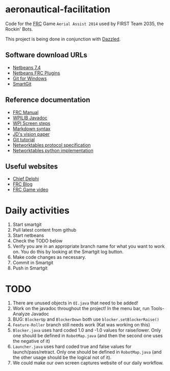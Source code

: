 aeronautical-facilitation
=========================

Code for the [FRC][frc] Game `Aerial Assist 2014` used by FIRST Team 2035, the Rockin' Bots. 

This project is being done in conjunction with [Dazzled][dazzled].

Software download URLs
----------------------
* [Netbeans 7.4][netbeans]
* [Netbeans FRC Plugins][netbeansplugins] 
* [Git for Windows][git]
* [SmartGit][smartgit]

Reference documentation
-----------------------
* [FRC Manual][frcmanual]
* [WPILIB Javadoc][javadoc]
* [WPI Screen steps][wpiscreensteps]
* [Markdown syntax][markdown]
* [JD's vision paper][jdpaper]
* [Git tutorial][gittutorial]
* [Networktables protocol specification][ntspec]
* [Networktables python implementation][ntpy]

Useful websites
---------------
* [Chief Delphi][chiefdelphi]
* [FRC Blog][frcblog]
* [FRC Game video][frcvideo]

[frc]: http://www.usfirst.org/roboticsprograms/frc
[frcmanual]: http://frc-manual.usfirst.org/
[frcblog]: http://www.usfirst.org/roboticsprograms/frc/blog
[frcvideo]: https://www.youtube.com/watch?v=oxp4dkMQ1Vo
[netbeans]: https://netbeans.org/
[netbeansplugins]: http://wpilib.screenstepslive.com/s/3120/m/7885/l/79405-installing-the-java-development-tools
[javascreenstep]: http://wpilib.screenstepslive.com/s/3120/m/7885/l/79405-installing-the-java-development-tools
[git]: http://msysgit.github.io/
[smartgit]: http://www.syntevo.com/smartgithg/
[chiefdelphi]: http://www.chiefdelphi.com/forums/portal.php
[frcmanual]: http://frc-manual.usfirst.org/
[frcblog]: http://www.usfirst.org/roboticsprograms/frc/blog
[javadoc]: http://www.wbrobotics.com/javadoc/edu/wpi/first/wpilibj/package-summary.html
[wpiscreensteps]: http://wpilib.screenstepslive.com/s/3120
[markdown]: http://daringfireball.net/projects/markdown/basics
[jdpaper]: http://www.chiefdelphi.com/media/papers/2854
[gittutorial]: http://try.github.io/levels/1/challenges/1
[ntspec]: http://firstforge.wpi.edu/sf/docman/do/downloadDocument/projects.wpilib/docman.root/doc1318
[ntpy]: https://github.com/Team3574/2013VisionCode/blob/master/src/nt_client.py
[dazzled]: https://github.com/CarmelRobotics/dazzled

Daily activities
================
1. Start smartgit
1. Pull latest content from github
1. Start netbeans
1. Check the TODO below
1. Verify you are in an appropriate branch name for what you want to work on.  You do this by looking at the Smartgit log button.
1. Make code changes as necessary.
1. Commit in Smartgit
1. Push in Smartgit

TODO 
====

  
1. There are unused objects in `OI.java` that need to be added!
1. Work on the javadoc throughout the project!  In the menu bar, run Tools-Analyze Javadoc 
1. BUG: `BlockerUp` and `BlockerDown` both use `blocker.setBlockerRaise()`
1. `Feature-Roller` branch still needs work (Kat was working on this)
1. `Blocker.java` uses hard coded 1.0 and -1.0 values for raise/lower.  Only one should be defined in `RobotMap.java` (and then the second one uses the negative of it)
1. `Launcher.java` uses hard coded true and false values for launch/pass/retract.  Only one should be defined in `RobotMap.java` (and the other usage should be the logical not of it).
1. We could make our own screen captures website of our daily workflow.

